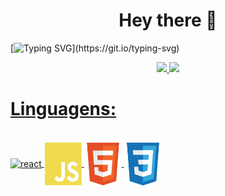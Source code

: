<div align="center">
  <h1> Hey there 👋</h1>
</div>

[![Typing SVG](https://readme-typing-svg.herokuapp.com?font=Fira+Code&size=14&pause=1000&color=e300df&width=435&lines=Olá!+Bem-vindo+ao+meu+perfil+no+GitHub!;Prazer%2C+meu+nome+%C3%A9+Tiago+Honorato.)](https://git.io/typing-svg)

<div align="center">
  <a href="https://github.com/tiago-honorato">
  <img height="180em" src="https://github-readme-stats.vercel.app/api?username=tiago-honorato&show_icons=true&theme=radical&include_all_commits=true&count_private=true"/>
  <img height="180em" src="https://github-readme-stats.vercel.app/api/top-langs/?username=tiago-honorato&layout=compact&theme=radical"/>
</div>

# Linguagens:
<div style="display: inline_block"><br>
  <img align="center" alt="react" height="70" width="60" src="https://cdn.jsdelivr.net/gh/devicons/devicon/icons/java/java-original-wordmark.svg">
  <img align="center" alt="javascript" height="70" width="60" src="https://raw.githubusercontent.com/devicons/devicon/master/icons/javascript/javascript-plain.svg">
  <img align="center" alt="HTML" height="70" width="60" src="https://raw.githubusercontent.com/devicons/devicon/master/icons/html5/html5-original.svg">
  <img align="center" alt="CSS" height="70" width="60" src="https://raw.githubusercontent.com/devicons/devicon/master/icons/css3/css3-original.svg">
</div>
